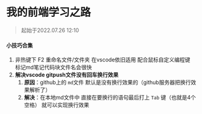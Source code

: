 # 我的前端学习之路

> 起始于2022.07.26 12:10



#### 小技巧合集

1. 非热键下 F2 重命名文件/文件夹 在vscode依旧适用 配合鼠标自定义编程键 标记md笔记代码块文件名会很快
2. **解决vscode gitpush文件没有回车换行效果**
   1. **原因**：github上的 `md`文件 默认是没有换行效果的（github服务器把换行效果解析了）
   2. **解决**：在本地md文件中  直接在要换行的语句最后打上 `Tab` 键（也就是4个空格） 就可以实现换行效果